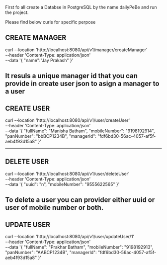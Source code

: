 First fo all create a Databse in PostgreSQL by the name dailyPeBe and run the project.

Please find below curls for specific perpose 

CREATE MANAGER
-------------------------
curl --location 'http://localhost:8080/api/v1/manager/createManager' \
--header 'Content-Type: application/json' \
--data '{
    "name":"Jay Prakash"
}'

It resuls a unique manager id that you can provide in create user json to asign a manager to a user
----------------------------------------------------------

CREATE USER
--------------------

curl --location 'http://localhost:8080/api/v1/user/createUser' \
--header 'Content-Type: application/json' \
--data '{
    "fullName": "Manisha Batham",
    "mobileNumber": "9198192914",
    "panNumber": "bbBCP1234B",
    "managerId": "fdf6bd30-56ac-4057-af5f-aeb4f93d15a8"
}'

--------------------------------------------------------------------------------------

DELETE USER
---------------------------

curl --location 'http://localhost:8080/api/v1/user/deleteUser' \
--header 'Content-Type: application/json' \
--data '{
    "uuid": "n",
    "mobileNumber": "9555622565"
}'

To delete a user you can provider either uuid or user of mobile number or both.
--------------------------------------------------------------------------------------------

UPDATE USER
----------------------
curl --location 'http://localhost:8080/api/v1/user/updateUser/1' \
--header 'Content-Type: application/json' \
--data '{
    "fullName": "Prakhar Batham",
    "mobileNumber": "9198192913",
    "panNumber": "AABCP1234B",
    "managerId": "fdf6bd30-56ac-4057-af5f-aeb4f93d15a8"
}'
